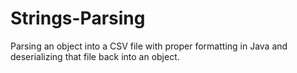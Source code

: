 # Strings-Parsing
Parsing an object into a CSV file with proper formatting in Java and deserializing that file back into an object.
